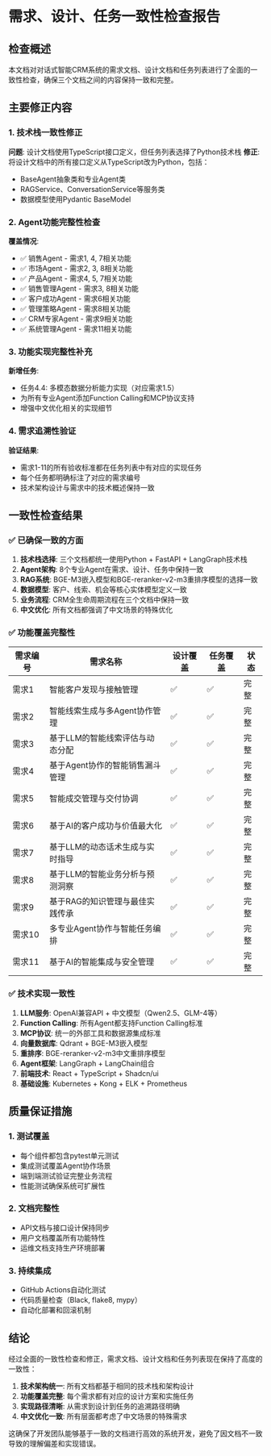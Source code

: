 # 需求、设计、任务一致性检查报告

## 检查概述

本文档对对话式智能CRM系统的需求文档、设计文档和任务列表进行了全面的一致性检查，确保三个文档之间的内容保持一致和完整。

## 主要修正内容

### 1. 技术栈一致性修正

**问题**: 设计文档使用TypeScript接口定义，但任务列表选择了Python技术栈
**修正**: 将设计文档中的所有接口定义从TypeScript改为Python，包括：
- BaseAgent抽象类和专业Agent类
- RAGService、ConversationService等服务类
- 数据模型使用Pydantic BaseModel

### 2. Agent功能完整性检查

**覆盖情况**:
- ✅ 销售Agent - 需求1, 4, 7相关功能
- ✅ 市场Agent - 需求2, 3, 8相关功能  
- ✅ 产品Agent - 需求4, 5, 7相关功能
- ✅ 销售管理Agent - 需求3, 8相关功能
- ✅ 客户成功Agent - 需求6相关功能
- ✅ 管理策略Agent - 需求8相关功能
- ✅ CRM专家Agent - 需求9相关功能
- ✅ 系统管理Agent - 需求11相关功能

### 3. 功能实现完整性补充

**新增任务**:
- 任务4.4: 多模态数据分析能力实现（对应需求1.5）
- 为所有专业Agent添加Function Calling和MCP协议支持
- 增强中文优化相关的实现细节

### 4. 需求追溯性验证

**验证结果**:
- 需求1-11的所有验收标准都在任务列表中有对应的实现任务
- 每个任务都明确标注了对应的需求编号
- 技术架构设计与需求中的技术概述保持一致

## 一致性检查结果

### ✅ 已确保一致的方面

1. **技术栈选择**: 三个文档都统一使用Python + FastAPI + LangGraph技术栈
2. **Agent架构**: 8个专业Agent在需求、设计、任务中保持一致
3. **RAG系统**: BGE-M3嵌入模型和BGE-reranker-v2-m3重排序模型的选择一致
4. **数据模型**: 客户、线索、机会等核心实体模型定义一致
5. **业务流程**: CRM全生命周期流程在三个文档中保持一致
6. **中文优化**: 所有文档都强调了中文场景的特殊优化

### ✅ 功能覆盖完整性

| 需求编号 | 需求名称 | 设计覆盖 | 任务覆盖 | 状态 |
|---------|---------|---------|---------|------|
| 需求1 | 智能客户发现与接触管理 | ✅ | ✅ | 完整 |
| 需求2 | 智能线索生成与多Agent协作管理 | ✅ | ✅ | 完整 |
| 需求3 | 基于LLM的智能线索评估与动态分配 | ✅ | ✅ | 完整 |
| 需求4 | 基于Agent协作的智能销售漏斗管理 | ✅ | ✅ | 完整 |
| 需求5 | 智能成交管理与交付协调 | ✅ | ✅ | 完整 |
| 需求6 | 基于AI的客户成功与价值最大化 | ✅ | ✅ | 完整 |
| 需求7 | 基于LLM的动态话术生成与实时指导 | ✅ | ✅ | 完整 |
| 需求8 | 基于LLM的智能业务分析与预测洞察 | ✅ | ✅ | 完整 |
| 需求9 | 基于RAG的知识管理与最佳实践传承 | ✅ | ✅ | 完整 |
| 需求10 | 多专业Agent协作与智能任务编排 | ✅ | ✅ | 完整 |
| 需求11 | 基于AI的智能集成与安全管理 | ✅ | ✅ | 完整 |

### ✅ 技术实现一致性

1. **LLM服务**: OpenAI兼容API + 中文模型（Qwen2.5、GLM-4等）
2. **Function Calling**: 所有Agent都支持Function Calling标准
3. **MCP协议**: 统一的外部工具和数据源集成标准
4. **向量数据库**: Qdrant + BGE-M3嵌入模型
5. **重排序**: BGE-reranker-v2-m3中文重排序模型
6. **Agent框架**: LangGraph + LangChain组合
7. **前端技术**: React + TypeScript + Shadcn/ui
8. **基础设施**: Kubernetes + Kong + ELK + Prometheus

## 质量保证措施

### 1. 测试覆盖
- 每个组件都包含pytest单元测试
- 集成测试覆盖Agent协作场景
- 端到端测试验证完整业务流程
- 性能测试确保系统可扩展性

### 2. 文档完整性
- API文档与接口设计保持同步
- 用户文档覆盖所有功能特性
- 运维文档支持生产环境部署

### 3. 持续集成
- GitHub Actions自动化测试
- 代码质量检查（Black, flake8, mypy）
- 自动化部署和回滚机制

## 结论

经过全面的一致性检查和修正，需求文档、设计文档和任务列表现在保持了高度的一致性：

1. **技术架构统一**: 所有文档都基于相同的技术栈和架构设计
2. **功能覆盖完整**: 每个需求都有对应的设计方案和实施任务
3. **实现路径清晰**: 从需求到设计到任务的追溯路径明确
4. **中文优化一致**: 所有层面都考虑了中文场景的特殊需求

这确保了开发团队能够基于一致的文档进行高效的系统开发，避免了因文档不一致导致的理解偏差和实现错误。